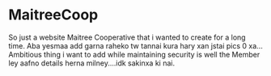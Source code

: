 # MaitreeCoop
So just a website Maitree Cooperative that i wanted to create for a long time.
Aba yesmaa add garna raheko tw tannai kura hary xan jstai pics 0 xa...
Ambitious thing i want to add while maintaining security is well the Member ley aafno details herna milney....idk sakinxa ki nai.
